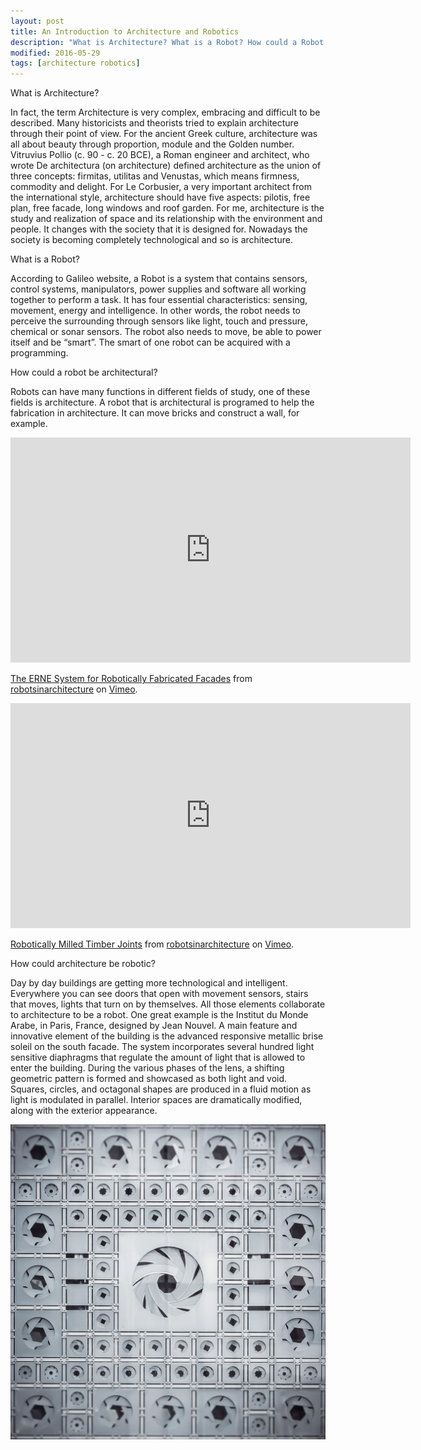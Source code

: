 ```yaml
---
layout: post
title: An Introduction to Architecture and Robotics
description: "What is Architecture? What is a Robot? How could a Robot be Architectural? How could Architecture be robotic?"
modified: 2016-05-29
tags: [architecture robotics]
---
```

What is Architecture?

In fact, the term Architecture is very complex, embracing and difficult to be described. Many historicists and theorists tried to explain architecture through their point of view.
For the ancient Greek culture, architecture was all about beauty through proportion, module and the Golden number.
Vitruvius Pollio (c. 90 - c. 20 BCE), a Roman engineer and architect, who wrote De architectura (on architecture) defined architecture as the union of three concepts: firmitas, utilitas and Venustas, which means firmness, commodity and delight.
For Le Corbusier, a very important architect from the international style, architecture should have five aspects: pilotis, free plan, free facade, long windows and roof garden.
For me, architecture is the study and realization of space and its relationship with the environment and people. It changes with the society that it is designed for. Nowadays the society is becoming completely technological and so is architecture.

What is a Robot?

According to Galileo website, a Robot is a system that contains sensors, control systems, manipulators, power supplies and software all working together to perform a task. It has four essential characteristics: sensing, movement, energy and intelligence. In other words, the robot needs to perceive the surrounding through sensors like light, touch and pressure, chemical or sonar sensors. The robot also needs to move, be able to power itself and be “smart”. The smart of one robot can be acquired with a programming.

How could a robot be architectural?

Robots can have many functions in different fields of study, one of these fields is architecture. A robot that is architectural is programed to help the fabrication in architecture. It can move bricks and construct a wall, for example.

<iframe src="https://player.vimeo.com/video/158804696" width="640" height="360" frameborder="0" webkitallowfullscreen mozallowfullscreen allowfullscreen></iframe>
<p><a href="https://vimeo.com/158804696">The ERNE System for Robotically Fabricated Facades</a> from <a href="https://vimeo.com/robotsinarchitecture">robotsinarchitecture</a> on <a href="https://vimeo.com">Vimeo</a>.</p>

<iframe src="https://player.vimeo.com/video/158804688" width="640" height="360" frameborder="0" webkitallowfullscreen mozallowfullscreen allowfullscreen></iframe>
<p><a href="https://vimeo.com/158804688">Robotically Milled Timber Joints</a> from <a href="https://vimeo.com/robotsinarchitecture">robotsinarchitecture</a> on <a href="https://vimeo.com">Vimeo</a>.</p>

How could architecture be robotic?

Day by day buildings are getting more technological and intelligent. Everywhere you can see doors that open with movement sensors, stairs that moves, lights that turn on by themselves. All those elements collaborate to architecture to be a robot. 
One great example is the Institut du Monde Arabe, in Paris, France, designed by Jean Nouvel. A main feature and innovative element of the building is the advanced responsive metallic brise soleil on the south facade. The system incorporates several hundred light sensitive diaphragms that regulate the amount of light that is allowed to enter the building. During the various phases of the lens, a shifting geometric pattern is formed and showcased as both light and void. Squares, circles, and octagonal shapes are produced in a fluid motion as light is modulated in parallel. Interior spaces are dramatically modified, along with the exterior appearance.

![Institut du Monde Arabe](/images/Institut-du-Monde-Arabe.jpg)
